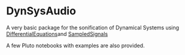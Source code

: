 # DynSysAudio
A very basic package for the sonification of Dynamical Systems using [DifferentialEquations]()and [SampledSignals]()

A few Pluto notebooks with examples are also provided. 

